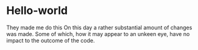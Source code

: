 # Hello-world
They made me do this
On this day a rather substantial amount of changes was made. Some of which, how it may appear to an unkeen eye, have no impact to the outcome of the code.
